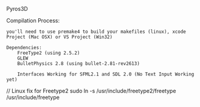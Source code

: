 Pyros3D

Compilation Process:

	you'll need to use premake4 to build your makefiles (linux), xcode Project (Mac OSX) or VS Project (Win32)

	Dependencies:
		FreeType2 (using 2.5.2)
		GLEW
		BulletPhysics 2.8 (using bullet-2.81-rev2613)
		
		Interfaces Working for SFML2.1 and SDL 2.0 (No Text Input Working yet)

// Linux fix for Freetype2
sudo ln -s /usr/include/freetype2/freetype /usr/include/freetype
